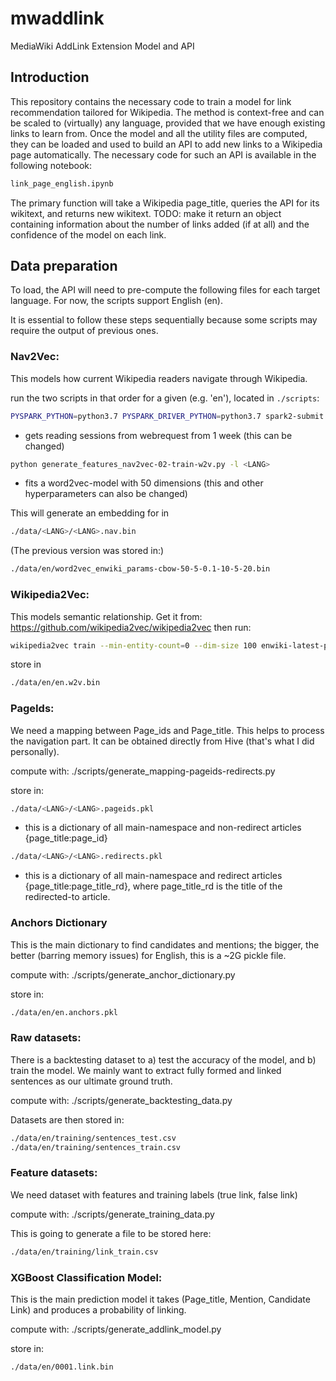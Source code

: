 # mwaddlink
MediaWiki AddLink Extension Model and API

## Introduction
This repository contains the necessary code to train a model for link recommendation tailored for Wikipedia.
The method is context-free and can be scaled to (virtually) any language, provided that we have enough existing links to learn from.
Once the model and all the utility files are computed, they can be loaded and used to build an API to add new links to a Wikipedia page automatically. The necessary code for such an API is available in the following notebook:

```bash
link_page_english.ipynb
```

The primary function will take a Wikipedia page_title, queries the API for its wikitext, and returns new wikitext.
TODO: make it return an object containing information about the number of links added (if at all) and the confidence of the model on each link.

## Data preparation

To load, the API will need to pre-compute the following files for each target language. For now, the scripts support English (en).

It is essential to follow these steps sequentially because some scripts may require the output of previous ones.

### Nav2Vec:
This models how current Wikipedia readers navigate through Wikipedia.

run the two scripts in that order for a given <LANG> (e.g. 'en'), located in ```./scripts```:
```bash
PYSPARK_PYTHON=python3.7 PYSPARK_DRIVER_PYTHON=python3.7 spark2-submit --master yarn --executor-memory 8G --executor-cores 4 --driver-memory 2G  generate_features_nav2vec-01-get-sessions.py -l <LANG>
```
- gets reading sessions from webrequest from 1 week (this can be changed)

```bash
python generate_features_nav2vec-02-train-w2v.py -l <LANG>
```
- fits a word2vec-model with 50 dimensions (this and other hyperparameters can also be changed)

This will generate an embedding for <LANG> in 
```bash
./data/<LANG>/<LANG>.nav.bin
```

(The previous version was stored in:)
```bash
./data/en/word2vec_enwiki_params-cbow-50-5-0.1-10-5-20.bin
```

### Wikipedia2Vec:
This models semantic relationship.
Get it from: https://github.com/wikipedia2vec/wikipedia2vec then run:
```bash
wikipedia2vec train --min-entity-count=0 --dim-size 100 enwiki-latest-pages-articles.xml.bz2 en.w2v.bin
```

store in
```bash
./data/en/en.w2v.bin
```

### PageIds:
We need a mapping between Page_ids and Page_title. This helps to process the navigation part. It can be obtained directly from Hive (that's what I did personally).

compute with: ./scripts/generate_mapping-pageids-redirects.py <LANG>

store in:
```bash
./data/<LANG>/<LANG>.pageids.pkl
```
- this is a dictionary of all main-namespace and non-redirect articles {page_title:page_id}

```bash
./data/<LANG>/<LANG>.redirects.pkl
```
- this is a dictionary of all main-namespace and redirect articles {page_title:page_title_rd}, where page_title_rd is the title of the redirected-to article.


### Anchors Dictionary
This is the main dictionary to find candidates and mentions; the bigger, the better (barring memory issues) for English, this is a ~2G pickle file.

compute with: ./scripts/generate_anchor_dictionary.py

store in:
```bash
./data/en/en.anchors.pkl
```

### Raw datasets:
There is a backtesting dataset to a) test the accuracy of the model, and b) train the model.
We mainly want to extract fully formed and linked sentences as our ultimate ground truth.

compute with: ./scripts/generate_backtesting_data.py

Datasets are then stored in:
```bash
./data/en/training/sentences_test.csv
./data/en/training/sentences_train.csv
```

### Feature datasets:
We need dataset with features and training labels (true link, false link)

compute with: ./scripts/generate_training_data.py

This is going to generate a file to be stored here:
```bash
./data/en/training/link_train.csv
```

### XGBoost Classification Model:
This is the main prediction model it takes (Page_title, Mention, Candidate Link) and produces a probability of linking.

compute with: ./scripts/generate_addlink_model.py

store in:
```bash
./data/en/0001.link.bin
```
